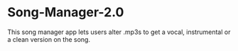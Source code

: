 # Song-Manager-2.0
 This song manager app lets users alter .mp3s to get a vocal, instrumental or a clean version on the song.
